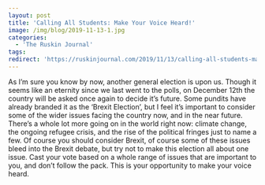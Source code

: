```yaml
---
layout: post
title: 'Calling All Students: Make Your Voice Heard!'
image: /img/blog/2019-11-13-1.jpg
categories: 
  - 'The Ruskin Journal'
tags:
redirect: 'https://ruskinjournal.com/2019/11/13/calling-all-students-make-your-voice-heard/'
---
```


As I’m sure you know by now, another general election is upon us. Though it seems like an eternity since we last went to the polls, on December 12th the country will be asked once again to decide it’s future. Some pundits have already branded it as the ‘Brexit Election’, but I feel it’s important to consider some of the wider issues facing the country now, and in the near future. There’s a whole lot more going on in the world right now: climate change, the ongoing refugee crisis, and the rise of the political fringes just to name a few. Of course you should consider Brexit, of course some of these issues bleed into the Brexit debate, but try not to make this election all about one issue. Cast your vote based on a whole range of issues that are important to you, and don’t follow the pack. This is your opportunity to make your voice heard.
